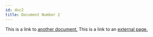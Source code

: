 ```yaml
---
id: doc2
title: Document Number 2
---
```


This is a link to [another document.](doc3.md) This is a link to an [external
page.](http://www.example.com)  
